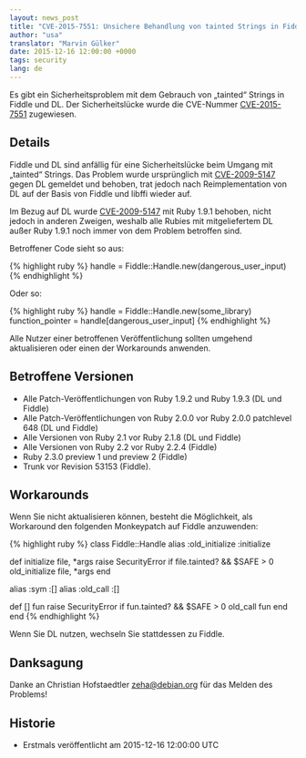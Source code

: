 ```yaml
---
layout: news_post
title: "CVE-2015-7551: Unsichere Behandlung von tainted Strings in Fiddle und DL"
author: "usa"
translator: "Marvin Gülker"
date: 2015-12-16 12:00:00 +0000
tags: security
lang: de
---
```


Es gibt ein Sicherheitsproblem mit dem Gebrauch von „tainted“ Strings
in Fiddle und DL. Der Sicherheitslücke wurde die CVE-Nummer
[CVE-2015-7551](http://cve.mitre.org/cgi-bin/cvename.cgi?name=CVE-2015-7551)
zugewiesen.

Details
-------

Fiddle und DL sind anfällig für eine Sicherheitslücke beim Umgang mit
„tainted“ Strings. Das Problem wurde ursprünglich mit [CVE-2009-5147](http://cve.mitre.org/cgi-bin/cvename.cgi?name=CVE-2009-5147)
gegen DL gemeldet und behoben, trat jedoch nach Reimplementation von
DL auf der Basis von Fiddle und libffi wieder auf.

Im Bezug auf DL wurde [CVE-2009-5147](http://cve.mitre.org/cgi-bin/cvename.cgi?name=CVE-2009-5147)
mit Ruby 1.9.1 behoben, nicht jedoch in anderen Zweigen, weshalb
alle Rubies mit mitgeliefertem DL außer Ruby 1.9.1 noch immer von dem
Problem betroffen sind.

Betroffener Code sieht so aus:

{% highlight ruby %}
handle = Fiddle::Handle.new(dangerous_user_input)
{% endhighlight %}

Oder so:

{% highlight ruby %}
handle = Fiddle::Handle.new(some_library)
function_pointer = handle[dangerous_user_input]
{% endhighlight %}

Alle Nutzer einer betroffenen Veröffentlichung sollten umgehend
aktualisieren oder einen der Workarounds anwenden.

Betroffene Versionen
--------------------

* Alle Patch-Veröffentlichungen von Ruby 1.9.2 und Ruby 1.9.3 (DL und
  Fiddle)
* Alle Patch-Veröffentlichungen von Ruby 2.0.0 vor Ruby 2.0.0
  patchlevel 648 (DL und Fiddle)
* Alle Versionen von Ruby 2.1 vor Ruby 2.1.8 (DL und Fiddle)
* Alle Versionen von Ruby 2.2 vor Ruby 2.2.4 (Fiddle)
* Ruby 2.3.0 preview 1 und preview 2 (Fiddle)
* Trunk vor Revision 53153 (Fiddle).

Workarounds
-----------

Wenn Sie nicht aktualisieren können, besteht die Möglichkeit, als
Workaround den folgenden Monkeypatch auf Fiddle anzuwenden:

{% highlight ruby %}
class Fiddle::Handle
  alias :old_initialize :initialize

  def initialize file, *args
    raise SecurityError if file.tainted? && $SAFE > 0
    old_initialize file, *args
  end

  alias :sym :[]
  alias :old_call :[]

  def [] fun
    raise SecurityError if fun.tainted? && $SAFE > 0
    old_call fun
  end
end
{% endhighlight %}

Wenn Sie DL nutzen, wechseln Sie stattdessen zu Fiddle.

Danksagung
----------

Danke an Christian Hofstaedtler <zeha@debian.org> für das Melden des Problems!

Historie
--------

* Erstmals veröffentlicht am 2015-12-16 12:00:00 UTC
